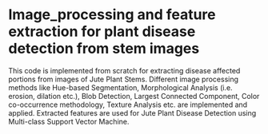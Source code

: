 # Image_processing and feature extraction for plant disease detection from stem images

This code is implemented from scratch for extracting disease affected portions from images of Jute Plant Stems. Different image processing methods like Hue-based Segmentation, Morphological Analysis (i.e. erosion, dilation etc.), Blob Detection, Largest Connected Component, Color co-occurrence methodology, Texture Analysis etc. are implemented and applied. Extracted features are used for Jute Plant Disease Detection using Multi-class Support Vector Machine.

